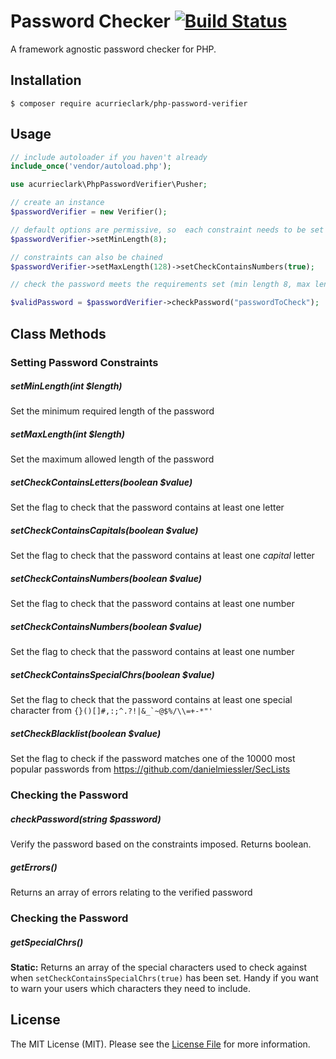 # Password Checker [![Build Status](https://travis-ci.org/acurrieclark/php-password-verifier.svg?branch=master)](https://travis-ci.org/acurrieclark/php-password-verifier)
A framework agnostic password checker for PHP.

## Installation
```
$ composer require acurrieclark/php-password-verifier
```

## Usage

``` php
// include autoloader if you haven't already
include_once('vendor/autoload.php');

use acurrieclark\PhpPasswordVerifier\Pusher;

// create an instance
$passwordVerifier = new Verifier();

// default options are permissive, so  each constraint needs to be set as required
$passwordVerifier->setMinLength(8);

// constraints can also be chained
$passwordVerifier->setMaxLength(128)->setCheckContainsNumbers(true);

// check the password meets the requirements set (min length 8, max length 128, contains numbers)

$validPassword = $passwordVerifier->checkPassword("passwordToCheck");
```

## Class Methods

### Setting Password Constraints

##### setMinLength(int $length)
Set the minimum required length of the password

##### setMaxLength(int $length)
Set the maximum allowed length of the password

##### setCheckContainsLetters(boolean $value)
Set the flag to check that the password contains at least one letter

##### setCheckContainsCapitals(boolean $value)
Set the flag to check that the password contains at least one *capital* letter

##### setCheckContainsNumbers(boolean $value)
Set the flag to check that the password contains at least one number

##### setCheckContainsNumbers(boolean $value)
Set the flag to check that the password contains at least one number

##### setCheckContainsSpecialChrs(boolean $value)
Set the flag to check that the password contains at least one special character from ``{}()[]#,:;^.?!|&_`~@$%/\\=+-*"'``

##### setCheckBlacklist(boolean $value)
Set the flag to check if the password matches one of the 10000 most popular passwords from https://github.com/danielmiessler/SecLists

### Checking the Password

##### checkPassword(string $password)
Verify the password based on the constraints imposed. Returns boolean.

##### getErrors()
Returns an array of errors relating to the verified password

### Checking the Password

##### getSpecialChrs()
**Static:** Returns an array of the special characters used to check against when `setCheckContainsSpecialChrs(true)` has been set. Handy if you want to warn your users which characters they need to include.

## License
The MIT License (MIT). Please see the [License File](LICENSE) for more information.
